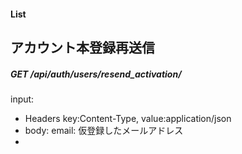 #### List

## アカウント本登録再送信

##### GET /api/auth/users/resend_activation/

input:

- Headers key:Content-Type, value:application/json
- body: email: 仮登録したメールアドレス
-
